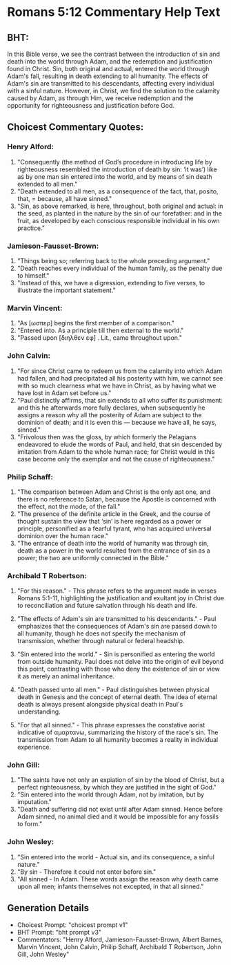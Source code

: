 # Romans 5:12 Commentary Help Text

## BHT:
In this Bible verse, we see the contrast between the introduction of sin and death into the world through Adam, and the redemption and justification found in Christ. Sin, both original and actual, entered the world through Adam's fall, resulting in death extending to all humanity. The effects of Adam's sin are transmitted to his descendants, affecting every individual with a sinful nature. However, in Christ, we find the solution to the calamity caused by Adam, as through Him, we receive redemption and the opportunity for righteousness and justification before God.

## Choicest Commentary Quotes:
### Henry Alford:
1. "Consequently (the method of God’s procedure in introducing life by righteousness resembled the introduction of death by sin: ‘it was’) like as by one man sin entered into the world, and by means of sin death extended to all men."
2. "Death extended to all men, as a consequence of the fact, that, posito, that, = because, all have sinned."
3. "Sin, as above remarked, is here, throughout, both original and actual: in the seed, as planted in the nature by the sin of our forefather: and in the fruit, as developed by each conscious responsible individual in his own practice."

### Jamieson-Fausset-Brown:
1. "Things being so; referring back to the whole preceding argument."
2. "Death reaches every individual of the human family, as the penalty due to himself."
3. "Instead of this, we have a digression, extending to five verses, to illustrate the important statement."

### Marvin Vincent:
1. "As [ωσπερ] begins the first member of a comparison."
2. "Entered into. As a principle till then external to the world."
3. "Passed upon [διηλθεν εφ] . Lit., came throughout upon."

### John Calvin:
1. "For since Christ came to redeem us from the calamity into which Adam had fallen, and had precipitated all his posterity with him, we cannot see with so much clearness what we have in Christ, as by having what we have lost in Adam set before us." 
2. "Paul distinctly affirms, that sin extends to all who suffer its punishment: and this he afterwards more fully declares, when subsequently he assigns a reason why all the posterity of Adam are subject to the dominion of death; and it is even this — because we have all, he says, sinned."
3. "Frivolous then was the gloss, by which formerly the Pelagians endeavored to elude the words of Paul, and held, that sin descended by imitation from Adam to the whole human race; for Christ would in this case become only the exemplar and not the cause of righteousness."

### Philip Schaff:
1. "The comparison between Adam and Christ is the only apt one, and there is no reference to Satan, because the Apostle is concerned with the effect, not the mode, of the fall." 
2. "The presence of the definite article in the Greek, and the course of thought sustain the view that ‘sin’ is here regarded as a power or principle, personified as a fearful tyrant, who has acquired universal dominion over the human race."
3. "The entrance of death into the world of humanity was through sin, death as a power in the world resulted from the entrance of sin as a power; the two are uniformly connected in the Bible."

### Archibald T Robertson:
1. "For this reason." - This phrase refers to the argument made in verses Romans 5:1-11, highlighting the justification and exultant joy in Christ due to reconciliation and future salvation through his death and life.

2. "The effects of Adam's sin are transmitted to his descendants." - Paul emphasizes that the consequences of Adam's sin are passed down to all humanity, though he does not specify the mechanism of transmission, whether through natural or federal headship.

3. "Sin entered into the world." - Sin is personified as entering the world from outside humanity. Paul does not delve into the origin of evil beyond this point, contrasting with those who deny the existence of sin or view it as merely an animal inheritance.

4. "Death passed unto all men." - Paul distinguishes between physical death in Genesis and the concept of eternal death. The idea of eternal death is always present alongside physical death in Paul's understanding.

5. "For that all sinned." - This phrase expresses the constative aorist indicative of αμαρτανω, summarizing the history of the race's sin. The transmission from Adam to all humanity becomes a reality in individual experience.

### John Gill:
1. "The saints have not only an expiation of sin by the blood of Christ, but a perfect righteousness, by which they are justified in the sight of God."
2. "Sin entered into the world through Adam, not by imitation, but by imputation."
3. "Death and suffering did not exist until after Adam sinned. Hence before Adam sinned, no animal died and it would be impossible for any fossils to form."

### John Wesley:
1. "Sin entered into the world - Actual sin, and its consequence, a sinful nature."
2. "By sin - Therefore it could not enter before sin."
3. "All sinned - In Adam. These words assign the reason why death came upon all men; infants themselves not excepted, in that all sinned."


## Generation Details
- Choicest Prompt: "choicest prompt v1"
- BHT Prompt: "bht prompt v3"
- Commentators: "Henry Alford, Jamieson-Fausset-Brown, Albert Barnes, Marvin Vincent, John Calvin, Philip Schaff, Archibald T Robertson, John Gill, John Wesley"
